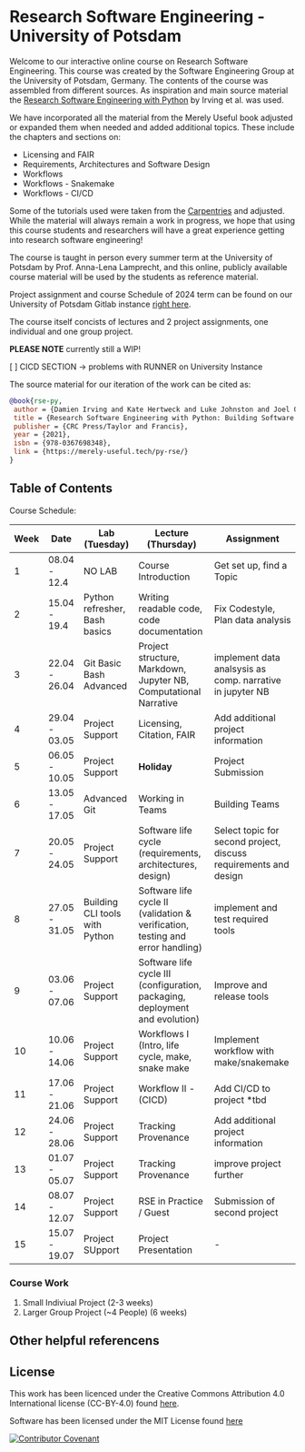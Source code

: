 # Research Software Engineering - University of Potsdam


Welcome to our interactive online course on Research Software Engineering. This course was created by the Software Engineering Group at the University of Potsdam, Germany. The contents of the course was assembled from different sources. As inspiration and main source material the [Research Software Engineering with Python](https://third-bit.com/py-rse/) by Irving et al. was used.

We have incorporated all the material from the Merely Useful book adjusted or expanded them when needed and added additional topics. These include the chapters and sections on:

- Licensing and FAIR
- Requirements, Architectures and Software Design
- Workflows 
- Workflows - Snakemake
- Workflows - CI/CD 

 Some of the tutorials used were taken from the [Carpentries](https://carpentries.org/) and adjusted. 
While the material will always remain a work in progress, we hope that using this course students and researchers will have a great experience getting into research software engineering!


The course is taught in person every summer term at the University of Potsdam by Prof. Anna-Lena Lamprecht, and this online, publicly available course material will be used by the students as reference material.

Project assignment and course Schedule of 2024 term can be found on our University of Potsdam Gitlab instance [right here](https://gitup.uni-potsdam.de/seg/rse_course/rse_course_materials).     

The course itself concists of lectures and 2 project assignments, one individual and one group project.  

**PLEASE NOTE** currently still a WIP! 

[ ] CICD SECTION -> problems with RUNNER on University Instance 


The source material for our iteration of the work can be cited as: 
 ```bib
@book{rse-py,
  author = {Damien Irving and Kate Hertweck and Luke Johnston and Joel Ostblom and Charlotte Wickham and Greg Wilson},
  title = {Research Software Engineering with Python: Building Software that Makes Research Possible},
  publisher = {CRC Press/Taylor and Francis},
  year = {2021},
  isbn = {978-0367698348},
  link = {https://merely-useful.tech/py-rse/}
}
```
   
## Table of Contents

Course Schedule: 

Week | Date  |  Lab (Tuesday)   | Lecture (Thursday) | Assignment 
-----|-------|------------|------------------------| -------------
1    |08.04 - 12.4  | NO LAB | Course Introduction  | Get set up, find a Topic
2    |15.04 - 19.4  | Python refresher, Bash basics  | Writing readable code, code documentation | Fix Codestyle, Plan data analysis 
3    |22.04 - 26.04 | Git Basic Bash Advanced | Project structure, Markdown, Jupyter NB, Computational Narrative | implement data analsysis as comp. narrative in jupyter NB
4    |29.04 - 03.05 | Project Support | Licensing, Citation, FAIR |  Add additional project information 
5    |06.05 - 10.05 | Project Support | **Holiday** | Project Submission 
6    |13.05 - 17.05 | Advanced Git | Working in Teams | Building Teams
7    |20.05 - 24.05 |Project Support | Software life cycle (requirements, architectures, design) | Select topic for second project, discuss requirements and design   
8    |27.05 - 31.05 |  Building CLI tools with Python | Software life cycle II (validation & verification, testing and error handling)  | implement and test required tools 
9    |03.06 - 07.06 |Project Support | Software life cycle III (configuration, packaging, deployment and evolution)  | Improve and release tools 
10   |10.06 - 14.06 | Project Support | Workflows I  (Intro, life cycle, make, snake make| Implement workflow with make/snakemake 
11   |17.06 - 21.06 | Project Support | Workflow II - (CICD)  | Add CI/CD to project *tbd 
12   |24.06 - 28.06 | Project Support |Tracking Provenance | Add additional project information  
13   |01.07 - 05.07 | Project Support | Tracking Provenance | improve project further
14   |08.07 - 12.07 | Project Support | RSE in Practice / Guest | Submission of second project
15   |15.07 - 19.07 | Project SUpport | Project Presentation  | -  
  

### Course Work

1. Small Indiviual Project (2-3 weeks)
2. Larger Group Project (~4 People) (6 weeks)

## Other helpful referencens

## License

This work has been licenced under the Creative Commons Attribution 4.0
International license (CC-BY-4.0) found [here](https://github.com/Software-Engineering-Group-UP/RSE-UP/blob/main/LICENSE.MD).

Software has been licensed under the MIT License found [here](https://github.com/Software-Engineering-Group-UP/RSE-UP/blob/main/LICENSE-MIT.MD)


 [![Contributor Covenant](https://img.shields.io/badge/Contributor%20Covenant-2.1-4baaaa.svg)](CODE_OF_CONDUCT.md)
